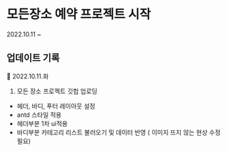 # 모든장소 예약 프로젝트 시작

2022.10.11 ~

## 업데이트 기록

🌼 2022.10.11.화

1. 모든 장소 프로젝트 깃헙 업로딩
- 헤더, 바디, 푸터 레이아웃 설정
- antd 스타일 적용
- 헤더부분 1차 ui적용
- 바디부분 카테고리 리스트 불러오기 및 데이터 반영 ( 이미지 뜨지 않는 현상 수정 필요)
